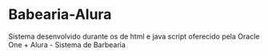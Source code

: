 # Babearia-Alura
Sistema desenvolvido durante os de html e java script oferecido pela Oracle One + Alura - Sistema de Barbearia 
